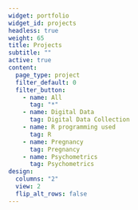 ```yaml
---
widget: portfolio
widget_id: projects
headless: true
weight: 65
title: Projects
subtitle: ""
active: true
content:
  page_type: project
  filter_default: 0
  filter_button:
    - name: All
      tag: "*"
    - name: Digital Data
      tag: Digital Data Collection
    - name: R programming used
      tag: R
    - name: Pregnancy
      tag: Pregnancy
    - name: Psychometrics
      tag: Psychometrics
design:
  columns: "2"
  view: 2
  flip_alt_rows: false
---
```

